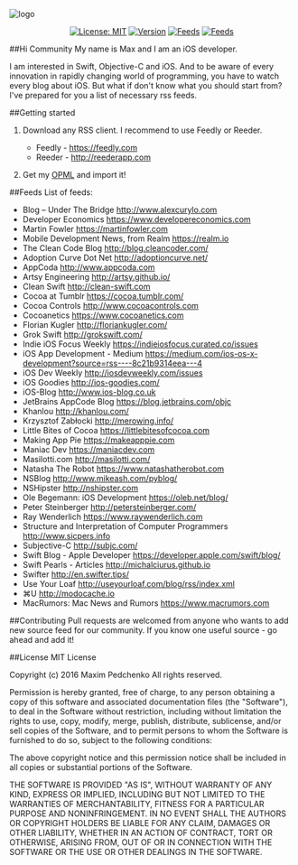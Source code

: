 ![logo](https://i.imgur.com/5mooydE.png)
<p align="center">
<a href="#"><img src="http://img.shields.io/badge/license-MIT-blue.svg?style=flat-square" alt="License: MIT" /></a>
<a href="#"><img src="https://img.shields.io/badge/version-1.3-red.svg?style=flat-square" alt="Version" /></a>
<a href="#"><img src="https://img.shields.io/badge/feeds-40-green.svg?style=flat-square" alt="Feeds" /></a>
<a href="#"><img src="https://img.shields.io/badge/platform-iOS-3B6FFF.svg?style=flat-square" alt="Feeds" /></a>
</p>

##Hi Community
My name is Max and I am an iOS developer.

I am interested in Swift, Objective-C and iOS. And to be aware of every innovation in rapidly changing world of programming, you have to watch every blog about iOS. But what if don't know what you should start from? I've prepared for you a list of necessary rss feeds.

##Getting started
1. Download any RSS client. I recommend to use Feedly or Reeder.

	* Feedly - https://feedly.com
	* Reeder - http://reederapp.com

2. Get my [OPML](https://raw.githubusercontent.com/rgnlax/Feeds-for-iOS-Developer/master/subscriptions.opml) and import it!
 
##Feeds
List of feeds:

* Blog – Under The Bridge
http://www.alexcurylo.com
* Developer Economics
https://www.developereconomics.com
* Martin Fowler
https://martinfowler.com
* Mobile Development News, from Realm
https://realm.io
* The Clean Code Blog
http://blog.cleancoder.com/
* Adoption Curve Dot Net
http://adoptioncurve.net/
* AppCoda
http://www.appcoda.com
* Artsy Engineering
http://artsy.github.io/
* Clean Swift
http://clean-swift.com
* Cocoa at Tumblr
https://cocoa.tumblr.com/
* Cocoa Controls
http://www.cocoacontrols.com
* Cocoanetics
https://www.cocoanetics.com
* Florian Kugler
http://floriankugler.com/
* Grok Swift
http://grokswift.com/
* Indie iOS Focus Weekly
https://indieiosfocus.curated.co/issues
* iOS App Development - Medium
https://medium.com/ios-os-x-development?source=rss----8c21b9314eea---4
* iOS Dev Weekly
http://iosdevweekly.com/issues
* iOS Goodies
http://ios-goodies.com/
* iOS-Blog
http://www.ios-blog.co.uk
* JetBrains AppCode Blog
https://blog.jetbrains.com/objc
* Khanlou
http://khanlou.com/
* Krzysztof Zabłocki
http://merowing.info/
* Little Bites of Cocoa
https://littlebitesofcocoa.com
* Making App Pie
https://makeapppie.com
* Maniac Dev
https://maniacdev.com
* Masilotti.com
http://masilotti.com/
* Natasha The Robot
https://www.natashatherobot.com
* NSBlog
http://www.mikeash.com/pyblog/
* NSHipster
http://nshipster.com
* Ole Begemann: iOS Development
https://oleb.net/blog/
* Peter Steinberger
http://petersteinberger.com/
* Ray Wenderlich
https://www.raywenderlich.com
* Structure and Interpretation of Computer Programmers
http://www.sicpers.info
* Subjective-C
http://subjc.com/
* Swift Blog - Apple Developer
https://developer.apple.com/swift/blog/
* Swift Pearls - Articles
http://michalciurus.github.io
* Swifter
http://en.swifter.tips/
* Use Your Loaf
http://useyourloaf.com/blog/rss/index.xml
* ⌘U
http://modocache.io
* MacRumors: Mac News and Rumors
https://www.macrumors.com

##Contributing
Pull requests are welcomed from anyone who wants to add new source feed for our community. If you know one useful source - go ahead and add it!

##License
MIT License

Copyright (c) 2016 Maxim Pedchenko All rights reserved.

Permission is hereby granted, free of charge, to any person obtaining a copy
of this software and associated documentation files (the "Software"), to deal
in the Software without restriction, including without limitation the rights
to use, copy, modify, merge, publish, distribute, sublicense, and/or sell
copies of the Software, and to permit persons to whom the Software is
furnished to do so, subject to the following conditions:

The above copyright notice and this permission notice shall be included in all
copies or substantial portions of the Software.

THE SOFTWARE IS PROVIDED "AS IS", WITHOUT WARRANTY OF ANY KIND, EXPRESS OR
IMPLIED, INCLUDING BUT NOT LIMITED TO THE WARRANTIES OF MERCHANTABILITY,
FITNESS FOR A PARTICULAR PURPOSE AND NONINFRINGEMENT. IN NO EVENT SHALL THE
AUTHORS OR COPYRIGHT HOLDERS BE LIABLE FOR ANY CLAIM, DAMAGES OR OTHER
LIABILITY, WHETHER IN AN ACTION OF CONTRACT, TORT OR OTHERWISE, ARISING FROM,
OUT OF OR IN CONNECTION WITH THE SOFTWARE OR THE USE OR OTHER DEALINGS IN THE
SOFTWARE.
